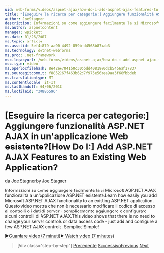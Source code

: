 ```yaml
---
uid: web-forms/videos/aspnet-ajax/how-do-i-add-aspnet-ajax-features-to-an-existing-web-application
title: "[Eseguire la ricerca per categorie:] Aggiungere funzionalità ASP.NET AJAX in un'applicazione Web esistente? | Microsoft Docs"
author: JoeStagner
description: Informazioni su come aggiungere facilmente la si Microsoft ASP.NET AJAX funzionalità a un'applicazione ASP.NET esistente. Questo video viene illustrato che non è necessario modificare il server...
ms.author: aspnetcontent
manager: wpickett
ms.date: 01/26/2007
ms.topic: article
ms.assetid: 5ef4c879-aa90-4492-859b-d4568b87bab3
ms.technology: dotnet-webforms
ms.prod: .net-framework
msc.legacyurl: /web-forms/videos/aspnet-ajax/how-do-i-add-aspnet-ajax-features-to-an-existing-web-application
msc.type: video
ms.openlocfilehash: 8e42ee7041b0c30bbdd4081960dcb54b6af17837
ms.sourcegitcommit: f8852267f463b62d7f975e56bea9aa3f68fbbdeb
ms.translationtype: MT
ms.contentlocale: it-IT
ms.lasthandoff: 04/06/2018
ms.locfileid: "30886596"
---
```

<a name="how-do-i-add-aspnet-ajax-features-to-an-existing-web-application"></a><span data-ttu-id="2051b-105">[Eseguire la ricerca per categorie:] Aggiungere funzionalità ASP.NET AJAX in un'applicazione Web esistente?</span><span class="sxs-lookup"><span data-stu-id="2051b-105">[How Do I:] Add ASP.NET AJAX Features to an Existing Web Application?</span></span>
====================
<span data-ttu-id="2051b-106">da [Joe Stagner](https://github.com/JoeStagner)</span><span class="sxs-lookup"><span data-stu-id="2051b-106">by [Joe Stagner](https://github.com/JoeStagner)</span></span>

<span data-ttu-id="2051b-107">Informazioni su come aggiungere facilmente la si Microsoft ASP.NET AJAX funzionalità a un'applicazione ASP.NET esistente.</span><span class="sxs-lookup"><span data-stu-id="2051b-107">Learn how easily you add Microsoft ASP.NET AJAX functionality to an existing ASP.NET application.</span></span> <span data-ttu-id="2051b-108">Questo video mostra che non è necessario modificare il codice di accesso ai controlli o i dati di server - semplicemente aggiungere e configurare alcuni controlli di ASP.NET AJAX.</span><span class="sxs-lookup"><span data-stu-id="2051b-108">This video shows that there is no need to change your server controls or data access code - just add and configure a few ASP.NET AJAX controls.</span></span> <span data-ttu-id="2051b-109">Semplice!</span><span class="sxs-lookup"><span data-stu-id="2051b-109">Simple!</span></span>

[<span data-ttu-id="2051b-110">&#9654;Guardare video (7 minuti)</span><span class="sxs-lookup"><span data-stu-id="2051b-110">&#9654; Watch video (7 minutes)</span></span>](https://channel9.msdn.com/Blogs/ASP-NET-Site-Videos/how-do-i-add-aspnet-ajax-features-to-an-existing-web-application)

> [!div class="step-by-step"]
> <span data-ttu-id="2051b-111">[Precedente](how-do-i-make-client-side-network-callbacks-with-aspnet-ajax.md)
> [Successivo](how-do-i-aspnet-ajax-enable-an-existing-web-service.md)</span><span class="sxs-lookup"><span data-stu-id="2051b-111">[Previous](how-do-i-make-client-side-network-callbacks-with-aspnet-ajax.md)
[Next](how-do-i-aspnet-ajax-enable-an-existing-web-service.md)</span></span>
